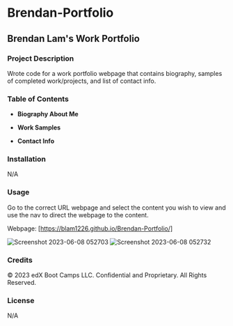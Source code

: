 # Brendan-Portfolio

## Brendan Lam's Work Portfolio

### Project Description

Wrote code for a work portfolio webpage that contains biography, samples of completed work/projects, and list of contact info.

### Table of Contents

* **Biography About Me**

* **Work Samples**

* **Contact Info**

### Installation

N/A

### Usage

Go to the correct URL webpage and select the content you wish to view and use the nav to direct the webpage to the content.

Webpage: [https://blam1226.github.io/Brendan-Portfolio/]

![Screenshot 2023-06-08 052703](https://github.com/BLam1226/Brendan-Portfolio/assets/127125695/4d67cdbf-6b74-463d-ae71-118f2b984b31)
![Screenshot 2023-06-08 052732](https://github.com/BLam1226/Brendan-Portfolio/assets/127125695/f0e7fa66-c0ca-4b3e-91b4-681f3c6cf04a)

### Credits

© 2023 edX Boot Camps LLC. Confidential and Proprietary. All Rights Reserved.

### License

N/A
